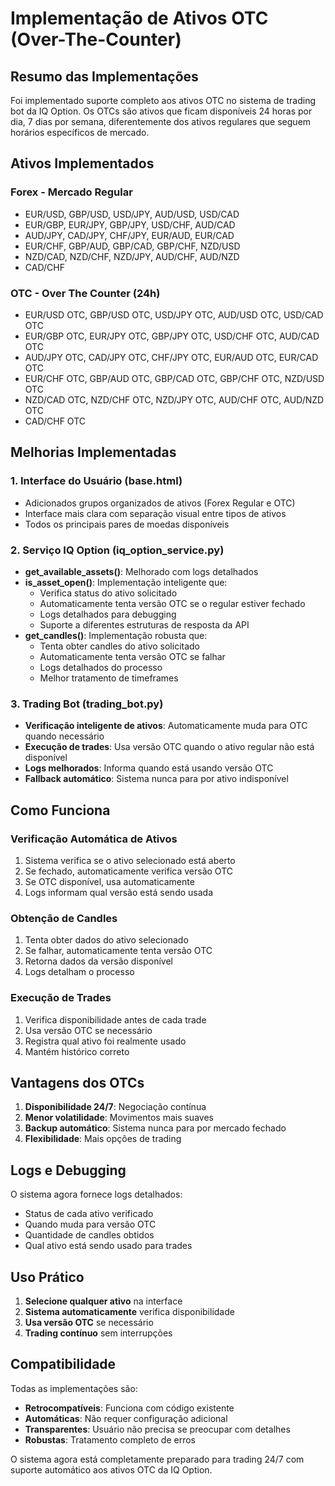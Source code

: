 # Implementação de Ativos OTC (Over-The-Counter)

## Resumo das Implementações

Foi implementado suporte completo aos ativos OTC no sistema de trading bot da IQ Option. Os OTCs são ativos que ficam disponíveis 24 horas por dia, 7 dias por semana, diferentemente dos ativos regulares que seguem horários específicos de mercado.

## Ativos Implementados

### Forex - Mercado Regular
- EUR/USD, GBP/USD, USD/JPY, AUD/USD, USD/CAD
- EUR/GBP, EUR/JPY, GBP/JPY, USD/CHF, AUD/CAD
- AUD/JPY, CAD/JPY, CHF/JPY, EUR/AUD, EUR/CAD
- EUR/CHF, GBP/AUD, GBP/CAD, GBP/CHF, NZD/USD
- NZD/CAD, NZD/CHF, NZD/JPY, AUD/CHF, AUD/NZD
- CAD/CHF

### OTC - Over The Counter (24h)
- EUR/USD OTC, GBP/USD OTC, USD/JPY OTC, AUD/USD OTC, USD/CAD OTC
- EUR/GBP OTC, EUR/JPY OTC, GBP/JPY OTC, USD/CHF OTC, AUD/CAD OTC
- AUD/JPY OTC, CAD/JPY OTC, CHF/JPY OTC, EUR/AUD OTC, EUR/CAD OTC
- EUR/CHF OTC, GBP/AUD OTC, GBP/CAD OTC, GBP/CHF OTC, NZD/USD OTC
- NZD/CAD OTC, NZD/CHF OTC, NZD/JPY OTC, AUD/CHF OTC, AUD/NZD OTC
- CAD/CHF OTC

## Melhorias Implementadas

### 1. Interface do Usuário (base.html)
- Adicionados grupos organizados de ativos (Forex Regular e OTC)
- Interface mais clara com separação visual entre tipos de ativos
- Todos os principais pares de moedas disponíveis

### 2. Serviço IQ Option (iq_option_service.py)
- **get_available_assets()**: Melhorado com logs detalhados
- **is_asset_open()**: Implementação inteligente que:
  - Verifica status do ativo solicitado
  - Automaticamente tenta versão OTC se o regular estiver fechado
  - Logs detalhados para debugging
  - Suporte a diferentes estruturas de resposta da API
- **get_candles()**: Implementação robusta que:
  - Tenta obter candles do ativo solicitado
  - Automaticamente tenta versão OTC se falhar
  - Logs detalhados do processo
  - Melhor tratamento de timeframes

### 3. Trading Bot (trading_bot.py)
- **Verificação inteligente de ativos**: Automaticamente muda para OTC quando necessário
- **Execução de trades**: Usa versão OTC quando o ativo regular não está disponível
- **Logs melhorados**: Informa quando está usando versão OTC
- **Fallback automático**: Sistema nunca para por ativo indisponível

## Como Funciona

### Verificação Automática de Ativos
1. Sistema verifica se o ativo selecionado está aberto
2. Se fechado, automaticamente verifica versão OTC
3. Se OTC disponível, usa automaticamente
4. Logs informam qual versão está sendo usada

### Obtenção de Candles
1. Tenta obter dados do ativo selecionado
2. Se falhar, automaticamente tenta versão OTC
3. Retorna dados da versão disponível
4. Logs detalham o processo

### Execução de Trades
1. Verifica disponibilidade antes de cada trade
2. Usa versão OTC se necessário
3. Registra qual ativo foi realmente usado
4. Mantém histórico correto

## Vantagens dos OTCs

1. **Disponibilidade 24/7**: Negociação contínua
2. **Menor volatilidade**: Movimentos mais suaves
3. **Backup automático**: Sistema nunca para por mercado fechado
4. **Flexibilidade**: Mais opções de trading

## Logs e Debugging

O sistema agora fornece logs detalhados:
- Status de cada ativo verificado
- Quando muda para versão OTC
- Quantidade de candles obtidos
- Qual ativo está sendo usado para trades

## Uso Prático

1. **Selecione qualquer ativo** na interface
2. **Sistema automaticamente** verifica disponibilidade
3. **Usa versão OTC** se necessário
4. **Trading contínuo** sem interrupções

## Compatibilidade

Todas as implementações são:
- **Retrocompatíveis**: Funciona com código existente
- **Automáticas**: Não requer configuração adicional
- **Transparentes**: Usuário não precisa se preocupar com detalhes
- **Robustas**: Tratamento completo de erros

O sistema agora está completamente preparado para trading 24/7 com suporte automático aos ativos OTC da IQ Option.